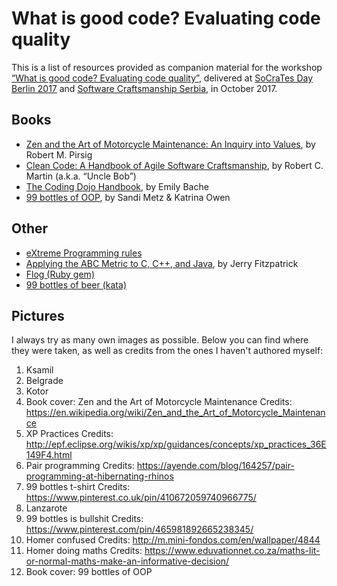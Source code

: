 # What is good code? Evaluating code quality

This is a list of resources provided as companion material for the workshop [“What is good code? Evaluating code quality”](https://www.meetup.com/Software-Craftsmanship-Serbia/events/244400269/), delivered at [SoCraTes Day Berlin 2017](https://www.meetup.com/Software-Craftsmanship-Berlin/events/241973901/) and [Software Craftsmanship Serbia](https://www.meetup.com/Software-Craftsmanship-Serbia/), in October 2017.

## Books

* [Zen and the Art of Motorcycle Maintenance: An Inquiry into Values](https://en.wikipedia.org/wiki/Zen_and_the_Art_of_Motorcycle_Maintenance), by Robert M. Pirsig
* [Clean Code: A Handbook of Agile Software Craftsmanship](https://www.amazon.com/Clean-Code-Handbook-Software-Craftsmanship/dp/0132350882), by Robert C. Martin (a.k.a. “Uncle Bob”)
* [The Coding Dojo Handbook](https://leanpub.com/codingdojohandbook), by Emily Bache
* [99 bottles of OOP](https://www.sandimetz.com/99bottles/), by Sandi Metz & Katrina Owen


## Other

* [eXtreme Programming rules](http://www.extremeprogramming.org/rules.html)
* [Applying the ABC Metric to C, C++, and Java](http://www.softwarerenovation.com/ABCMetric.pdf), by Jerry Fitzpatrick
* [Flog (Ruby gem)](https://github.com/seattlerb/flog)
* [99 bottles of beer (kata)](https://rosettacode.org/wiki/99_Bottles_of_Beer)

## Pictures

I always try as many own images as possible. Below you can find where they were taken, as well as credits from the ones I haven't authored myself:

1. Ksamil
2. Belgrade
3. Kotor
4. Book cover: Zen and the Art of Motorcycle Maintenance
Credits: https://en.wikipedia.org/wiki/Zen_and_the_Art_of_Motorcycle_Maintenance
5. XP Practices
Credits: http://epf.eclipse.org/wikis/xp/xp/guidances/concepts/xp_practices_36E149F4.html
6. Pair programming Credits: https://ayende.com/blog/164257/pair-programming-at-hibernating-rhinos
7. 99 bottles t-shirt
Credits: https://www.pinterest.co.uk/pin/410672059740966775/
8. Lanzarote
9. 99 bottles is bullshit
Credits: https://www.pinterest.com/pin/465981892665238345/
10. Homer confused
Credits: http://m.mini-fondos.com/en/wallpaper/4844
11. Homer doing maths
Credits: https://www.eduvationnet.co.za/maths-lit-or-normal-maths-make-an-informative-decision/
11. Book cover: 99 bottles of OOP
